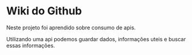 # Wiki do Github



Neste projeto foi aprendido sobre consumo de apis.

Utilizando uma api podemos guardar dados, informações uteis e buscar essas informações.



